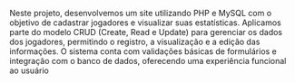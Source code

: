 Neste projeto, desenvolvemos um site utilizando PHP e MySQL com o objetivo de cadastrar jogadores e visualizar suas estatísticas. Aplicamos parte do modelo CRUD (Create, Read e Update) para gerenciar os dados dos jogadores,
permitindo o registro, a visualização e a edição das informações. O sistema conta com validações básicas de formulários e integração com o banco de dados, oferecendo uma experiência funcional ao usuário
